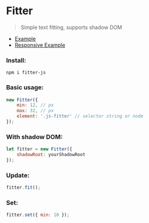 # Fitter
> Simple text fitting, supports shadow DOM

- <a href="https://roquef.github.io/Fitter.html" target="_blank">Example</a>
- <a href="https://roquef.github.io/Fitter_Responsive.html" target="_blank">Responsive Example</a>

### Install:
```console
npm i fitter-js
```


### Basic usage:
```javascript
new Fitter({
    min: 12, // px
    max: 32, // px
    element: '.js-fitter' // selector string or node
});
```


### With shadow DOM:
```javascript
let fitter = new Fitter({
    shadowRoot: yourShadowRoot
});
```


### Update:
```javascript
fitter.fit();
```


### Set:
```javascript
fitter.set({ min: 10 });
```
